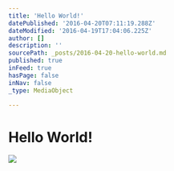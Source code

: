 ```yaml
---
title: 'Hello World!'
datePublished: '2016-04-20T07:11:19.288Z'
dateModified: '2016-04-19T17:04:06.225Z'
author: []
description: ''
sourcePath: _posts/2016-04-20-hello-world.md
published: true
inFeed: true
hasPage: false
inNav: false
_type: MediaObject

---
```

# Hello World!
![](https://the-grid-user-content.s3-us-west-2.amazonaws.com/0c3b494a-65da-4f37-8be8-32c26a07452e.jpg)